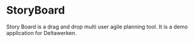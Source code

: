 StoryBoard
==========

Story Board is a drag and drop multi user agile planning tool. It is a demo application for Deltawerken.